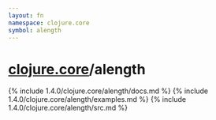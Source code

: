 ```yaml
---
layout: fn
namespace: clojure.core
symbol: alength
---
```


# [clojure.core](../)/alength

{% include 1.4.0/clojure.core/alength/docs.md %}
{% include 1.4.0/clojure.core/alength/examples.md %}
{% include 1.4.0/clojure.core/alength/src.md %}


